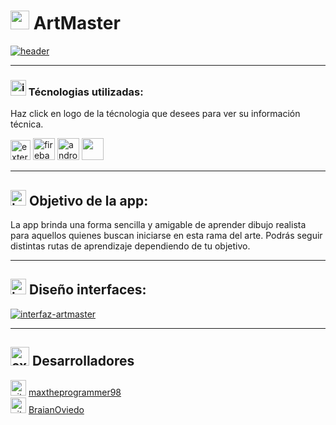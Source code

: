 

# <img width="30" height="30" src="https://img.icons8.com/arcade/30/android-os.png" alt="android-os"/> ArtMaster
<a href="https://ibb.co/Mkdf15p"><img src="https://i.ibb.co/WvC0zpF/header.png" alt="header" border="0"></a>

<hr>

### <img width="25" height="25" src="https://img.icons8.com/fluency/48/info.png" alt="info"/>  Técnologias utilizadas:
Haz click en logo de la técnologia que desees para ver su información técnica.

[<img width="32" height="32" src="https://img.icons8.com/external-tal-revivo-shadow-tal-revivo/24/external-kotlin-a-cross-platform-statically-typed-general-purpose-programming-language-with-type-inference-logo-shadow-tal-revivo.png" alt="external-kotlin-a-cross-    platform-statically-typed-general-purpose-programming-language-with-type-inference-logo-shadow-tal-revivo"/>](https://en.wikipedia.org/wiki/Kotlin_(programming_language))
[<img width="35" height="35" src="https://img.icons8.com/color/48/firebase.png" alt="firebase"/>](https://es.wikipedia.org/wiki/Firebase)
[<img width="35" height="35" src="https://img.icons8.com/fluency/48/android-studio--v2.png" alt="android-studio--v2"/>](https://es.wikipedia.org/wiki/Firebase)
[<img width="35" height="35" src ="https://github.com/maxtheprogrammer98/ArtMaster/assets/72700320/b4d59849-dc51-4f33-830a-f5baed39c8ba"/>](https://developer.android.com/jetpack/compose?hl=es-419)
<hr>

## <img width="25" height="25" src="https://img.icons8.com/fluency/48/info.png" alt="info"/>  Objetivo de la app:
La app brinda una forma sencilla y amigable de aprender dibujo realista para aquellos quienes buscan iniciarse en esta rama del arte.
Podrás seguir distintas rutas de aprendizaje dependiendo de tu objetivo.
<hr>

## <img width="25" height="25" src="https://img.icons8.com/fluency/48/info.png" alt="info"/>  Diseño interfaces:

<a href="https://ibb.co/bFnDRGC"><img src="https://i.ibb.co/gdChFcf/interfaz-artmaster.jpg" alt="interfaz-artmaster" border="0"></a>

<hr>

## <img width="30" height="30" src="https://img.icons8.com/external-beshi-flat-kerismaker/30/external-Developer-coding-and-programing-beshi-flat-kerismaker.png" alt="external-Developer-coding-and-programing-beshi-flat-kerismaker"/> Desarrolladores
<img width="25" height="25" src="https://img.icons8.com/3d-fluency/94/github.png" alt="github"/> [maxtheprogrammer98](https://github.com/maxtheprogrammer98) <br>
<img width="25" height="25" src="https://img.icons8.com/3d-fluency/94/github.png" alt="github"/> [BraianOviedo](https://github.com/BraianOviedo)
